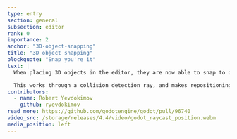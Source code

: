 ```yaml
---
type: entry
section: general
subsection: editor
rank: 0
importance: 2
anchor: "3D-object-snapping"
title: "3D object snapping"
blockquote: "Snap you're it"
text: |
  When placing 3D objects in the editor, they are now able to snap to other surfaces.

  This works through a collision detection ray, and makes repositioning objects in a scene easier.
contributors:
  - name: Robert Yevdokimov
    github: ryevdokimov
read_more: https://github.com/godotengine/godot/pull/96740
video_src: /storage/releases/4.4/video/godot_raycast_position.webm
media_position: left
---
```

